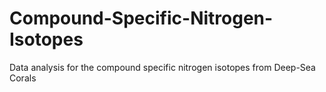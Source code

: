 # Compound-Specific-Nitrogen-Isotopes
Data analysis for the compound specific nitrogen isotopes from Deep-Sea Corals
